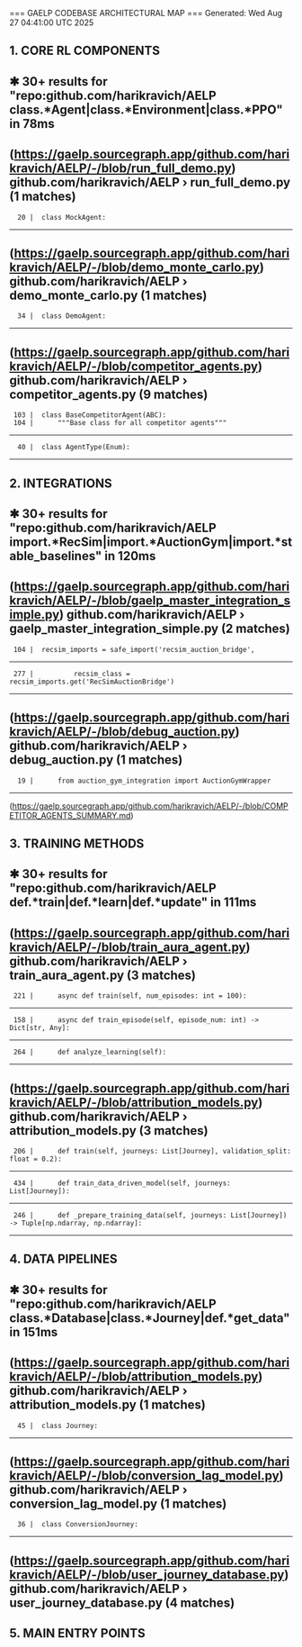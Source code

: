 === GAELP CODEBASE ARCHITECTURAL MAP ===
Generated: Wed Aug 27 04:41:00 UTC 2025

## 1. CORE RL COMPONENTS
✱ 30+ results for "repo:github.com/harikravich/AELP class.*Agent|class.*Environment|class.*PPO" in 78ms
--------------------------------------------------------------------------------
(https://gaelp.sourcegraph.app/github.com/harikravich/AELP/-/blob/run_full_demo.py)
github.com/harikravich/AELP › run_full_demo.py (1 matches)
--------------------------------------------------------------------------------
      20 |  class MockAgent:
--------------------------------------------------------------------------------
(https://gaelp.sourcegraph.app/github.com/harikravich/AELP/-/blob/demo_monte_carlo.py)
github.com/harikravich/AELP › demo_monte_carlo.py (1 matches)
--------------------------------------------------------------------------------
      34 |  class DemoAgent:
--------------------------------------------------------------------------------
(https://gaelp.sourcegraph.app/github.com/harikravich/AELP/-/blob/competitor_agents.py)
github.com/harikravich/AELP › competitor_agents.py (9 matches)
--------------------------------------------------------------------------------
     103 |  class BaseCompetitorAgent(ABC):
     104 |      """Base class for all competitor agents"""
  ------------------------------------------------------------------------------
      40 |  class AgentType(Enum):
  ------------------------------------------------------------------------------

## 2. INTEGRATIONS
✱ 30+ results for "repo:github.com/harikravich/AELP import.*RecSim|import.*AuctionGym|import.*stable_baselines" in 120ms
--------------------------------------------------------------------------------
(https://gaelp.sourcegraph.app/github.com/harikravich/AELP/-/blob/gaelp_master_integration_simple.py)
github.com/harikravich/AELP › gaelp_master_integration_simple.py (2 matches)
--------------------------------------------------------------------------------
     104 |  recsim_imports = safe_import('recsim_auction_bridge', 
  ------------------------------------------------------------------------------
     277 |          recsim_class = recsim_imports.get('RecSimAuctionBridge')
--------------------------------------------------------------------------------
(https://gaelp.sourcegraph.app/github.com/harikravich/AELP/-/blob/debug_auction.py)
github.com/harikravich/AELP › debug_auction.py (1 matches)
--------------------------------------------------------------------------------
      19 |      from auction_gym_integration import AuctionGymWrapper
--------------------------------------------------------------------------------
(https://gaelp.sourcegraph.app/github.com/harikravich/AELP/-/blob/COMPETITOR_AGENTS_SUMMARY.md)

## 3. TRAINING METHODS
✱ 30+ results for "repo:github.com/harikravich/AELP def.*train|def.*learn|def.*update" in 111ms
--------------------------------------------------------------------------------
(https://gaelp.sourcegraph.app/github.com/harikravich/AELP/-/blob/train_aura_agent.py)
github.com/harikravich/AELP › train_aura_agent.py (3 matches)
--------------------------------------------------------------------------------
     221 |      async def train(self, num_episodes: int = 100):
  ------------------------------------------------------------------------------
     158 |      async def train_episode(self, episode_num: int) -> Dict[str, Any]:
  ------------------------------------------------------------------------------
     264 |      def analyze_learning(self):
--------------------------------------------------------------------------------
(https://gaelp.sourcegraph.app/github.com/harikravich/AELP/-/blob/attribution_models.py)
github.com/harikravich/AELP › attribution_models.py (3 matches)
--------------------------------------------------------------------------------
     206 |      def train(self, journeys: List[Journey], validation_split: float = 0.2):
  ------------------------------------------------------------------------------
     434 |      def train_data_driven_model(self, journeys: List[Journey]):
  ------------------------------------------------------------------------------
     246 |      def _prepare_training_data(self, journeys: List[Journey]) -> Tuple[np.ndarray, np.ndarray]:
--------------------------------------------------------------------------------

## 4. DATA PIPELINES
✱ 30+ results for "repo:github.com/harikravich/AELP class.*Database|class.*Journey|def.*get_data" in 151ms
--------------------------------------------------------------------------------
(https://gaelp.sourcegraph.app/github.com/harikravich/AELP/-/blob/attribution_models.py)
github.com/harikravich/AELP › attribution_models.py (1 matches)
--------------------------------------------------------------------------------
      45 |  class Journey:
--------------------------------------------------------------------------------
(https://gaelp.sourcegraph.app/github.com/harikravich/AELP/-/blob/conversion_lag_model.py)
github.com/harikravich/AELP › conversion_lag_model.py (1 matches)
--------------------------------------------------------------------------------
      36 |  class ConversionJourney:
--------------------------------------------------------------------------------
(https://gaelp.sourcegraph.app/github.com/harikravich/AELP/-/blob/user_journey_database.py)
github.com/harikravich/AELP › user_journey_database.py (4 matches)
--------------------------------------------------------------------------------

## 5. MAIN ENTRY POINTS
